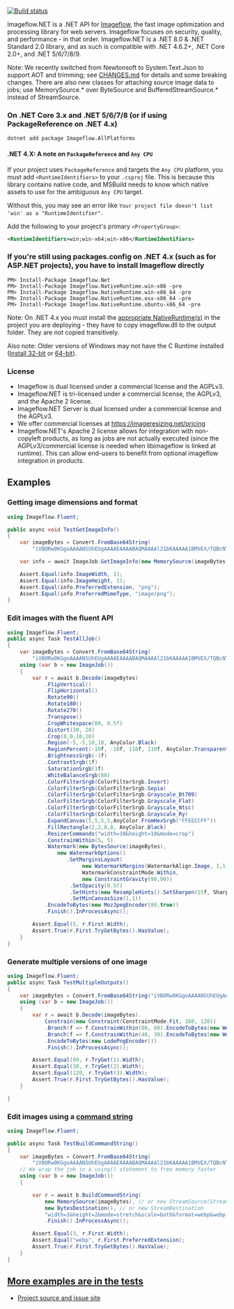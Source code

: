 [![Build status](https://github.com/imazen/imageflow-dotnet/workflows/.NET%20Core/badge.svg)](https://github.com/imazen/imageflow-dotnet/actions?query=workflow%3A%22.NET+Core%22)



Imageflow.NET is a .NET API for [Imageflow](https://github.com/imazen/imageflow), the fast image optimization and processing library for web servers. Imageflow focuses on security, quality, and performance - in that order. Imageflow.NET is a .NET 8.0 & .NET Standard 2.0 library, and as such is compatible with .NET 4.6.2+, .NET Core 2.0+, and .NET 5/6/7/8/9.

Note: We recently switched from Newtonsoft to System.Text.Json to support AOT and trimming; see [CHANGES.md](https://github.com/imazen/imageflow-dotnet/blob/master/CHANGES.md) for details and some breaking changes. There are also new classes for attaching source image data to jobs; use MemorySource.* over ByteSource and BufferedStreamSource.* instead of StreamSource.

### On .NET Core 3.x and .NET 5/6/7/8 (or if using PackageReference on .NET 4.x)

```
dotnet add package Imageflow.AllPlatforms
```

#### .NET 4.X: A note on `PackageReference` and `Any CPU`
If your project uses `PackageReference`  and targets the `Any CPU` platform, you must add `<RuntimeIdentifiers>` to your `.csproj` file. This is because this library contains native code, and MSBuild needs to know which native assets to use for the ambiguous `Any CPU` target.

Without this, you may see an error like `Your project file doesn't list 'win' as a "RuntimeIdentifier"`.

Add the following to your project's primary `<PropertyGroup>`:
```xml
<RuntimeIdentifiers>win;win-x64;win-x86</RuntimeIdentifiers>
```


### If you're still using packages.config on .NET 4.x (such as for ASP.NET projects), you have to install Imageflow directly

```
PM> Install-Package Imageflow.Net
PM> Install-Package Imageflow.NativeRuntime.win-x86 -pre
PM> Install-Package Imageflow.NativeRuntime.win-x86_64 -pre
PM> Install-Package Imageflow.NativeRuntime.osx-x86_64 -pre
PM> Install-Package Imageflow.NativeRuntime.ubuntu-x86_64 -pre
```

Note: On .NET 4.x you must install the [appropriate NativeRuntime(s)](https://www.nuget.org/packages?q=Imageflow+AND+NativeRuntime) in the project you are deploying - they have to copy imageflow.dll to the output folder. They are not copied transitively.

Also note: Older versions of Windows may not have the C Runtime
installed ([Install 32-bit](https://aka.ms/vs/16/release/vc_redist.x86.exe) or [64-bit](https://aka.ms/vs/16/release/vc_redist.x64.exe)).

### License

* Imageflow is dual licensed under a commercial license and the AGPLv3.
* Imageflow.NET is tri-licensed under a commercial license, the AGPLv3, and the Apache 2 license.
* Imageflow.NET Server is dual licensed under a commercial license and the AGPLv3.
* We offer commercial licenses at https://imageresizing.net/pricing
* Imageflow.NET's Apache 2 license allows for integration with non-copyleft products, as long as jobs are not actually executed (since the AGPLv3/commercial license is needed when libimageflow is linked at runtime). This can allow end-users to benefit from optional imageflow integration in products.



## Examples
### Getting image dimensions and format

```c#
using Imageflow.Fluent;

public async void TestGetImageInfo()
{
    var imageBytes = Convert.FromBase64String(
        "iVBORw0KGgoAAAANSUhEUgAAAAEAAAABAQMAAAAl21bKAAAAA1BMVEX/TQBcNTh/AAAAAXRSTlPM0jRW/QAAAApJREFUeJxjYgAAAAYAAzY3fKgAAAAASUVORK5CYII=");

    var info = await ImageJob.GetImageInfo(new MemorySource(imageBytes));

    Assert.Equal(info.ImageWidth, 1);
    Assert.Equal(info.ImageHeight, 1);
    Assert.Equal(info.PreferredExtension, "png");
    Assert.Equal(info.PreferredMimeType, "image/png");
}
```

### Edit images with the fluent API

```c#
using Imageflow.Fluent;
public async Task TestAllJob()
{
    var imageBytes = Convert.FromBase64String(
        "iVBORw0KGgoAAAANSUhEUgAAAAEAAAABAQMAAAAl21bKAAAAA1BMVEX/TQBcNTh/AAAAAXRSTlPM0jRW/QAAAApJREFUeJxjYgAAAAYAAzY3fKgAAAAASUVORK5CYII=");
    using (var b = new ImageJob())
    {
        var r = await b.Decode(imageBytes)
            .FlipVertical()
            .FlipHorizontal()
            .Rotate90()
            .Rotate180()
            .Rotate270()
            .Transpose()
            .CropWhitespace(80, 0.5f)
            .Distort(30, 20)
            .Crop(0,0,10,10)
            .Region(-5,-5,10,10, AnyColor.Black)
            .RegionPercent(-10f, -10f, 110f, 110f, AnyColor.Transparent)
            .BrightnessSrgb(-1f)
            .ContrastSrgb(1f)
            .SaturationSrgb(1f)
            .WhiteBalanceSrgb(80)
            .ColorFilterSrgb(ColorFilterSrgb.Invert)
            .ColorFilterSrgb(ColorFilterSrgb.Sepia)
            .ColorFilterSrgb(ColorFilterSrgb.Grayscale_Bt709)
            .ColorFilterSrgb(ColorFilterSrgb.Grayscale_Flat)
            .ColorFilterSrgb(ColorFilterSrgb.Grayscale_Ntsc)
            .ColorFilterSrgb(ColorFilterSrgb.Grayscale_Ry)
            .ExpandCanvas(5,5,5,5,AnyColor.FromHexSrgb("FFEECCFF"))
            .FillRectangle(2,2,8,8, AnyColor.Black)
            .ResizerCommands("width=10&height=10&mode=crop")
            .ConstrainWithin(5, 5)
            .Watermark(new BytesSource(imageBytes),
                new WatermarkOptions()
                   .SetMarginsLayout(
                        new WatermarkMargins(WatermarkAlign.Image, 1,1,1,1),
                        WatermarkConstraintMode.Within,
                        new ConstraintGravity(90,90))
                    .SetOpacity(0.5f)
                    .SetHints(new ResampleHints().SetSharpen(15f, SharpenWhen.Always))
                    .SetMinCanvasSize(1,1))
            .EncodeToBytes(new MozJpegEncoder(80,true))
            .Finish().InProcessAsync();

        Assert.Equal(5, r.First.Width);
        Assert.True(r.First.TryGetBytes().HasValue);
    }
}
```

### Generate multiple versions of one image
```c#
using Imageflow.Fluent;
public async Task TestMultipleOutputs()
{
    var imageBytes = Convert.FromBase64String("iVBORw0KGgoAAAANSUhEUgAAAAEAAAABAQMAAAAl21bKAAAAA1BMVEX/TQBcNTh/AAAAAXRSTlPM0jRW/QAAAApJREFUeJxjYgAAAAYAAzY3fKgAAAAASUVORK5CYII=");
    using (var b = new ImageJob())
    {
        var r = await b.Decode(imageBytes).
            Constrain(new Constraint(ConstraintMode.Fit, 160, 120))
            .Branch(f => f.ConstrainWithin(80, 60).EncodeToBytes(new WebPLosslessEncoder()))
            .Branch(f => f.ConstrainWithin(40, 30).EncodeToBytes(new WebPLossyEncoder(50)))
            .EncodeToBytes(new LodePngEncoder())
            .Finish().InProcessAsync();

        Assert.Equal(60, r.TryGet(1).Width);
        Assert.Equal(30, r.TryGet(2).Width);
        Assert.Equal(120, r.TryGet(3).Width);
        Assert.True(r.First.TryGetBytes().HasValue);
    }

}
```

### Edit images using a [command string](https://docs.imageflow.io/querystring/introduction.html)

```c#
using Imageflow.Fluent;

public async Task TestBuildCommandString()
{
    var imageBytes = Convert.FromBase64String(
        "iVBORw0KGgoAAAANSUhEUgAAAAEAAAABAQMAAAAl21bKAAAAA1BMVEX/TQBcNTh/AAAAAXRSTlPM0jRW/QAAAApJREFUeJxjYgAAAAYAAzY3fKgAAAAASUVORK5CYII=");
    // We wrap the job in a using() statement to free memory faster
    using (var b = new ImageJob())
    {

        var r = await b.BuildCommandString(
            new MemorySource(imageBytes), // or new StreamSource(Stream stream, bool disposeStream)
            new BytesDestination(), // or new StreamDestination
            "width=3&height=2&mode=stretch&scale=both&format=webp&webp.quality=80")
            .Finish().InProcessAsync();

        Assert.Equal(3, r.First.Width);
        Assert.Equal("webp", r.First.PreferredExtension);
        Assert.True(r.First.TryGetBytes().HasValue);
    }
}

```

## [More examples are in the tests](https://github.com/imazen/imageflow-dotnet/blob/master/tests/Imageflow.Test/TestApi.cs)


* [Project source and issue site](https://github.com/imazen/imageflow-dotnet)
